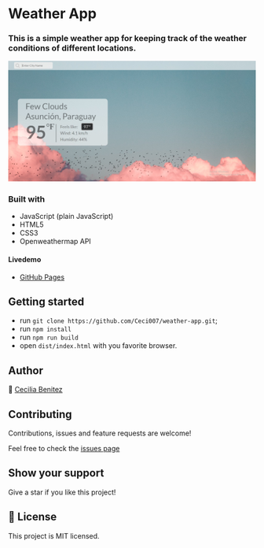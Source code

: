 # Weather App

### This is a simple weather app for keeping track of the weather conditions of different locations.

![screenshot](screenshot.png)

### Built with
- JavaScript (plain JavaScript)
- HTML5 
- CSS3
- Openweathermap API

#### Livedemo
- [GitHub Pages](https://ceci007.github.io/weather-app/)


## Getting started
- run `git clone https://github.com/Ceci007/weather-app.git`;
- run `npm install`
- run `npm run build`
- open `dist/index.html` with you favorite browser.


## Author
👤 [Cecilia Benitez](https://github.com/Ceci007)


## Contributing

Contributions, issues and feature requests are welcome!

Feel free to check the [issues page](https://github.com/Ceci007/weather-app/issues)


## Show your support

Give a star if you like this project!


## 📝 License

This project is MIT licensed.